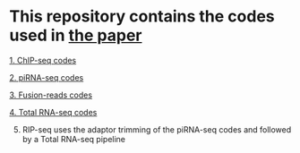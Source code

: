# This repository contains the codes used in [the paper](https://www.biorxiv.org/content/10.1101/2022.02.08.479612v1.abstract) 

[1. ChIP-seq codes](https://github.com/brianpenghe/Luo_2021_piRNA/blob/main/ChIP-seq.md)

[2. piRNA-seq codes](https://github.com/brianpenghe/Luo_2021_piRNA/blob/main/piRNA-seq.md)

[3. Fusion-reads codes](https://github.com/brianpenghe/Luo_2021_piRNA/blob/main/FusionReads.md)

[4. Total RNA-seq codes](https://github.com/brianpenghe/Luo_2021_piRNA/blob/main/totalRNA-seq.md)

5. RIP-seq uses the adaptor trimming of the piRNA-seq codes and followed by a Total RNA-seq pipeline
